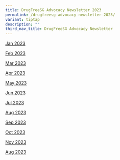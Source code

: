 ```yaml
---
title: DrugFreeSG Advocacy Newsletter 2023
permalink: /drugfreesg-advocacy-newsletter-2023/
variant: tiptap
description: ""
third_nav_title: DrugFreeSG Advocacy Newsletter
---
```

<p><a href="/files/Jan_2023.pdf" rel="noopener noreferrer nofollow" target="_blank">Jan 2023</a>
</p>
<p><a href="/files/Feb_2023.pdf" rel="noopener noreferrer nofollow" target="_blank">Feb 2023</a>
</p>
<p><a href="/files/Mar_2023.pdf" rel="noopener noreferrer nofollow" target="_blank">Mar 2023</a>
</p>
<p><a href="/files/Apr_2023.pdf" rel="noopener noreferrer nofollow" target="_blank">Apr 2023</a>
</p>
<p><a href="/files/May_2023.pdf" rel="noopener noreferrer nofollow" target="_blank">May 2023</a>
</p>
<p><a href="/files/Jun_2023.pdf" rel="noopener noreferrer nofollow" target="_blank">Jun 2023</a>
</p>
<p><a href="/files/Jul_2023.pdf" rel="noopener noreferrer nofollow" target="_blank">Jul 2023</a>
</p>
<p><a href="/files/Aug_2023.pdf" rel="noopener noreferrer nofollow" target="_blank">Aug 2023</a>
</p>
<p><a href="/files/Sep_2023.pdf" rel="noopener noreferrer nofollow" target="_blank">Sep 2023</a>
</p>
<p><a href="/files/Oct_2023.pdf" rel="noopener noreferrer nofollow" target="_blank">Oct 2023</a>
</p>
<p><a href="/files/Nov_2023.pdf" rel="noopener noreferrer nofollow" target="_blank">Nov 2023</a>
</p>
<p><a href="/files/Aug_2023.pdf" rel="noopener noreferrer nofollow" target="_blank">Aug 2023</a>
</p>